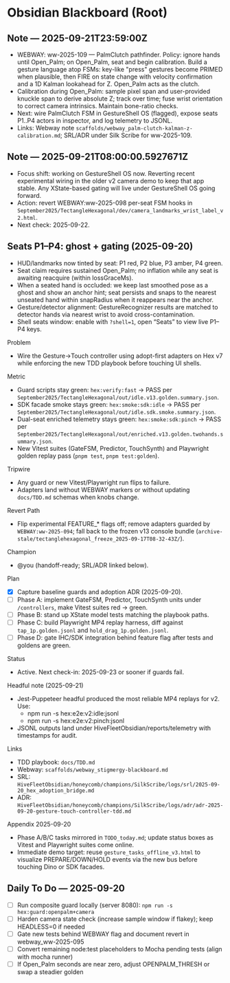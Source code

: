 # Obsidian Blackboard (Root)

## Note — 2025-09-21T23:59:00Z

- WEBWAY: ww-2025-109 — PalmClutch pathfinder. Policy: ignore hands until Open_Palm; on Open_Palm, seat and begin calibration. Build a gesture language atop FSMs: key-like "press" gestures become PRIMED when plausible, then FIRE on state change with velocity confirmation and a 1D Kalman lookahead for Z. Open_Palm acts as the clutch.
- Calibration during Open_Palm: sample pixel span and user-provided knuckle span to derive absolute Z; track over time; fuse wrist orientation to correct camera intrinsics. Maintain bone-ratio checks.
- Next: wire PalmClutch FSM in GestureShell OS (flagged), expose seats P1..P4 actors in inspector, and log telemetry to JSONL.
- Links: Webway note `scaffolds/webway_palm-clutch-kalman-z-calibration.md`; SRL/ADR under Silk Scribe for ww-2025-109.

## Note — 2025-09-21T08:00:00.5927671Z

- Focus shift: working on GestureShell OS now. Reverting recent experimental wiring in the older v2 camera demo to keep that app stable. Any XState-based gating will live under GestureShell OS going forward.
- Action: revert WEBWAY:ww-2025-098 per-seat FSM hooks in `September2025/TectangleHexagonal/dev/camera_landmarks_wrist_label_v2.html`.
- Next check: 2025-09-22.

## Seats P1–P4: ghost + gating (2025-09-20)

- HUD/landmarks now tinted by seat: P1 red, P2 blue, P3 amber, P4 green.
- Seat claim requires sustained Open_Palm; no inflation while any seat is awaiting reacquire (within lossGraceMs).
- When a seated hand is occluded: we keep last smoothed pose as a ghost and show an anchor hint; seat persists and snaps to the nearest unseated hand within snapRadius when it reappears near the anchor.
- Gesture/detector alignment: GestureRecognizer results are matched to detector hands via nearest wrist to avoid cross-contamination.
- Shell seats window: enable with `?shell=1`, open “Seats” to view live P1–P4 keys.

Problem

- Wire the Gesture->Touch controller using adopt-first adapters on Hex v7 while enforcing the new TDD playbook before touching UI shells.

Metric

- Guard scripts stay green: `hex:verify:fast` -> PASS per `September2025/TectangleHexagonal/out/idle.v13.golden.summary.json`.
- SDK facade smoke stays green: `hex:smoke:sdk:idle` -> PASS per `September2025/TectangleHexagonal/out/idle.sdk.smoke.summary.json`.
- Dual-seat enriched telemetry stays green: `hex:smoke:sdk:pinch` -> PASS per `September2025/TectangleHexagonal/out/enriched.v13.golden.twohands.summary.json`.
- New Vitest suites (GateFSM, Predictor, TouchSynth) and Playwright golden replay pass (`pnpm test`, `pnpm test:golden`).

Tripwire

- Any guard or new Vitest/Playwright run flips to failure.
- Adapters land without WEBWAY markers or without updating `docs/TDD.md` schemas when knobs change.

Revert Path

- Flip experimental FEATURE_* flags off; remove adapters guarded by `WEBWAY:ww-2025-094`; fall back to the frozen v13 console bundle (`archive-stale/tectanglehexagonal_freeze_2025-09-17T08-32-43Z/`).

Champion

- @you (handoff-ready; SRL/ADR linked below).

Plan

- [x] Capture baseline guards and adoption ADR (2025-09-20).
- [ ] Phase A: implement GateFSM, Predictor, TouchSynth units under `/controllers`, make Vitest suites red -> green.
- [ ] Phase B: stand up XState model tests matching the playbook paths.
- [ ] Phase C: build Playwright MP4 replay harness, diff against `tap_1p.golden.jsonl` and `hold_drag_1p.golden.jsonl`.
- [ ] Phase D: gate IHC/SDK integration behind feature flag after tests and goldens are green.

Status

- Active. Next check-in: 2025-09-23 or sooner if guards fail.

Headful note (2025-09-21)

- Jest-Puppeteer headful produced the most reliable MP4 replays for v2. Use:
  - npm run -s hex:e2e:v2:idle:jsonl
  - npm run -s hex:e2e:v2:pinch:jsonl
- JSONL outputs land under HiveFleetObsidian/reports/telemetry with timestamps for audit.

Links

- TDD playbook: `docs/TDD.md`
- Webway: `scaffolds/webway_stigmergy-blackboard.md`
- SRL: `HiveFleetObsidian/honeycomb/champions/SilkScribe/logs/srl/2025-09-20_hex_adoption_bridge.md`
- ADR: `HiveFleetObsidian/honeycomb/champions/SilkScribe/logs/adr/adr-2025-09-20-gesture-touch-controller-tdd.md`

Appendix 2025-09-20

- Phase A/B/C tasks mirrored in `TODO_today.md`; update status boxes as Vitest and Playwright suites come online.
- Immediate demo target: reuse `gesture_tasks_offline_v3.html` to visualize PREPARE/DOWN/HOLD events via the new bus before touching Dino or SDK facades.

## Daily To Do — 2025-09-20

- [ ] Run composite guard locally (server 8080): `npm run -s hex:guard:openpalm+camera`
- [ ] Harden camera state check (increase sample window if flakey); keep HEADLESS=0 if needed
- [ ] Gate new tests behind WEBWAY flag and document revert in webway_ww-2025-095
- [ ] Convert remaining node:test placeholders to Mocha pending tests (align with mocha runner)
- [ ] If Open_Palm seconds are near zero, adjust OPENPALM_THRESH or swap a steadier golden
